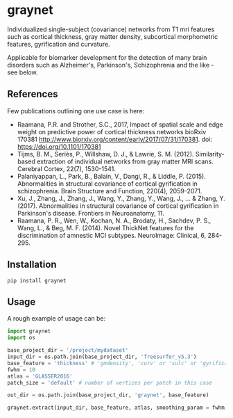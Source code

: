 # graynet

Individualized single-subject (covariance) networks from T1 mri features such as cortical thickness, gray matter density, subcortical morphometric features, gyrification and curvature. 

Applicable for biomarker development for the detection of many brain disorders such as Alzheimer's, Parkinson's, Schizophrenia and the like - see below.

## References
Few publications outlining one use case is here:
 * Raamana, P.R. and Strother, S.C., 2017, Impact of spatial scale and edge weight on predictive power of cortical thickness networks bioRxiv 170381 http://www.biorxiv.org/content/early/2017/07/31/170381. doi: https://doi.org/10.1101/170381
 * Tijms, B. M., Seriès, P., Willshaw, D. J., & Lawrie, S. M. (2012). Similarity-based extraction of individual networks from gray matter MRI scans. Cerebral Cortex, 22(7), 1530-1541.
 * Palaniyappan, L., Park, B., Balain, V., Dangi, R., & Liddle, P. (2015). Abnormalities in structural covariance of cortical gyrification in schizophrenia. Brain Structure and Function, 220(4), 2059-2071.
 * Xu, J., Zhang, J., Zhang, J., Wang, Y., Zhang, Y., Wang, J., ... & Zhang, Y. (2017). Abnormalities in structural covariance of cortical gyrification in Parkinson's disease. Frontiers in Neuroanatomy, 11.
 * Raamana, P. R., Wen, W., Kochan, N. A., Brodaty, H., Sachdev, P. S., Wang, L., & Beg, M. F. (2014). Novel ThickNet features for the discrimination of amnestic MCI subtypes. NeuroImage: Clinical, 6, 284-295.

## Installation

`pip install graynet`

## Usage

A rough example of usage can be:

```python
import graynet
import os

base_project_dir = '/project/mydataset'
input_dir = os.path.join(base_project_dir, 'freesurfer_v5.3')
base_feature = 'thickness' # 'gmdensity', 'curv' or 'sulc' or 'gyrification'
fwhm = 10
atlas = 'GLASSER2016'
patch_size = 'default' # number of vertices per patch in this case

out_dir = os.path.join(base_project_dir, 'graynet', base_feature)

graynet.extract(input_dir, base_feature, atlas, smoothing_param = fwhm, size = patch_size)

```
